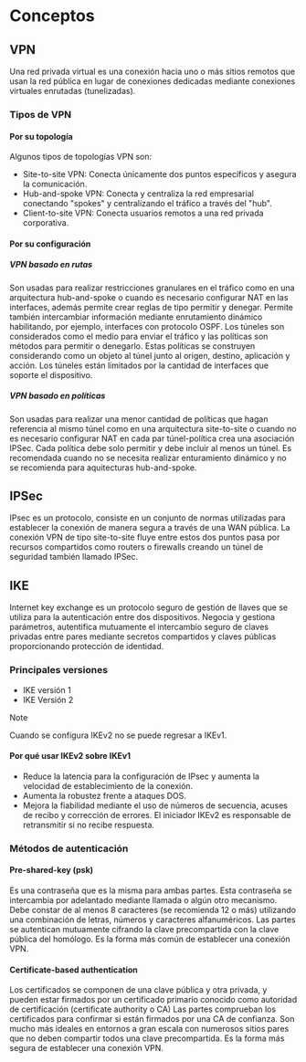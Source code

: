 # Conceptos
## VPN
Una red privada virtual es una conexión hacia uno o más sitios remotos que usan la red pública en lugar de conexiones dedicadas mediante conexiones virtuales enrutadas (tunelizadas).
### Tipos de VPN
#### Por su topología
Algunos tipos de topologías VPN son:
- Site-to-site VPN: Conecta únicamente dos puntos específicos y asegura la comunicación.
- Hub-and-spoke VPN: Conecta y centraliza la red empresarial conectando "spokes" y centralizando el tráfico a través del "hub".
- Client-to-site VPN: Conecta usuarios remotos a una red privada corporativa. 

#### Por su configuración

##### VPN basado en rutas 
Son usadas para realizar restricciones granulares en el tráfico como en una arquitectura hub-and-spoke o cuando es necesario configurar NAT en las interfaces, además permite crear reglas de tipo permitir y denegar. Permite también intercambiar información mediante enrutamiento dinámico habilitando, por ejemplo, interfaces con protocolo OSPF. Los túneles son considerados como el medio para enviar el tráfico y las políticas son métodos para permitir o denegarlo. Estas políticas se construyen considerando como un objeto al túnel junto al origen, destino, aplicación y acción. Los túneles están limitados por la cantidad de interfaces que soporte el dispositivo.

##### VPN basado en políticas
Son usadas para realizar una menor cantidad de políticas que hagan referencia al mismo túnel como en una arquitectura site-to-site o cuando no es necesario configurar NAT en cada par túnel-política crea una asociación IPSec. Cada política debe solo permitir y debe incluir al menos un túnel. Es recomendada cuando no se necesita realizar enturamiento dinámico y no se recomienda para aquitecturas hub-and-spoke.

## IPSec
IPsec es un protocolo, consiste en un conjunto de normas utilizadas para establecer la conexión de manera segura a través de una WAN pública.
La conexión VPN de tipo site-to-site fluye entre estos dos puntos pasa por recursos compartidos como routers o firewalls creando un túnel de seguridad también llamado IPSec.

## IKE
Internet key exchange es un protocolo seguro de gestión de llaves que se utiliza para la autenticación entre dos dispositivos. Negocia y gestiona parámetros, autentifica mutuamente el intercambio seguro de claves privadas entre pares mediante secretos compartidos y claves públicas proporcionando protección de identidad.

### Principales versiones
- IKE versión 1
- IKE Versión 2
> [!NOTE]
> Cuando se configura IKEv2 no se puede regresar a IKEv1.

#### Por qué usar IKEv2 sobre IKEv1
- Reduce la latencia para la configuración de IPsec y aumenta la velocidad de establecimiento de la conexión.
- Aumenta la robustez frente a ataques DOS.
- Mejora la fiabilidad mediante el uso de números de secuencia, acuses de recibo y corrección de errores. El iniciador IKEv2 es responsable de retransmitir si no recibe respuesta.

### Métodos de autenticación
#### Pre-shared-key (psk)
Es una contraseña que es la misma para ambas partes. Esta contraseña se intercambia por adelantado mediante llamada o algún otro mecanismo. Debe constar de al menos 8 caracteres (se recomienda 12 o más) utilizando una combinación de letras, números y caracteres alfanuméricos. Las partes se autentican mutuamente cifrando la clave precompartida con la clave pública del homólogo. Es la forma más común de establecer una conexión VPN.
#### Certificate-based authentication
Los certificados se componen de una clave pública y otra privada, y pueden estar firmados por un certificado primario conocido como autoridad de certificación (certificate authority o CA) Las partes comprueban los certificados para confirmar si están firmados por una CA de confianza. Son mucho más ideales en entornos a gran escala con numerosos sitios pares que no deben compartir todos una clave precompartida. Es la forma más segura de establecer una conexión VPN.